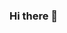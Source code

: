 ### Hi there 👋
<!--
[![My GitHub Stats](https://github-readme-stats.vercel.app/api/?username=prashant0664&count_private=true&theme=tokyonight&showicons=true)]()
[![My GitHub Language Stats](https://github-readme-stats.vercel.app/api/top-langs/?username=prashant0664&langs_count=5&theme=tokyonight)]()
-->



<!--
**Prashant0664/prashant0664** is a ✨ _special_ ✨ repository because its `README.md` (this file) appears on your GitHub profile.

Here are some ideas to get you started:

- 🔭 I’m currently working on ...
- 🌱 I’m currently learning ...
- 👯 I’m looking to collaborate on ...
- 🤔 I’m looking for help with ...
- 💬 Ask me about ...
- 📫 How to reach me: ...
- 😄 Pronouns: ...
- ⚡ Fun fact: ...
-->
